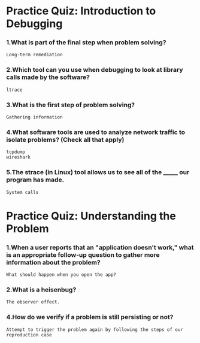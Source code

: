 # Practice Quiz: Introduction to Debugging

### 1.What is part of the final step when problem solving?

    Long-term remediation

### 2.Which tool can you use when debugging to look at library calls made by the software?

    ltrace

### 3.What is the first step of problem solving?

    Gathering information

### 4.What software tools are used to analyze network traffic to isolate problems? (Check all that apply)

    tcpdump
    wireshark

### 5.The strace (in Linux) tool allows us to see all of the _____ our program has made.

    System calls

# Practice Quiz: Understanding the Problem

### 1.When a user reports that an "application doesn't work," what is an appropriate follow-up question to gather more information about the problem?

    What should happen when you open the app?

### 2.What is a heisenbug?

    The observer effect.

### 4.How do we verify if a problem is still persisting or not?

    Attempt to trigger the problem again by following the steps of our reproduction case